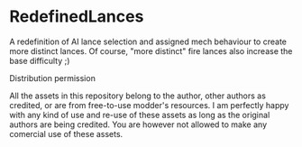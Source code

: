 # RedefinedLances
A redefinition of AI lance selection and assigned mech behaviour to create more distinct lances. Of course, "more distinct" fire lances also increase the base difficulty ;) 

Distribution permission

All the assets in this repository belong to the author, other authors as credited, or are from free-to-use modder's resources.
I am perfectly happy with any kind of use and re-use of these assets as long as the original authors are being credited. You are however not allowed to make any comercial use of these assets.
